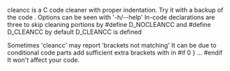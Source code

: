 cleancc is a C code cleaner with proper indentation.
Try it with a backup of the code .
Options can be seen with '-h/--help'
In-code declarations are three to skip cleaning portions
by 
#define D_NOCLEANCC and 
#define D_CLEANCC
by default D_CLEANCC is defined

Sometimes 'cleancc' may report 'brackets not matching'
It can be due to conditional code parts
add sufficient extra brackets with in
#if 0
}
...
#endif
It won't affect your code.

